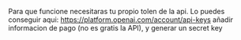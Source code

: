 
Para que funcione necesitaras tu propio tolen de la api. Lo puedes conseguir aqui: https://platform.openai.com/account/api-keys añadir informacion de pago (no es gratis la API), y generar un secret key
